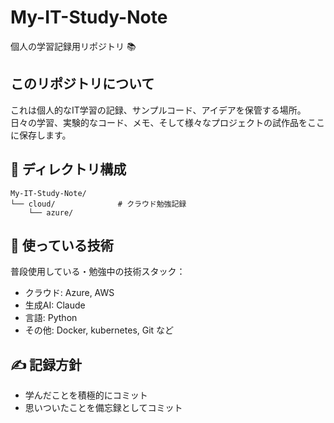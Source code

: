 # My-IT-Study-Note
個人の学習記録用リポジトリ 📚

## このリポジトリについて
これは個人的なIT学習の記録、サンプルコード、アイデアを保管する場所。
日々の学習、実験的なコード、メモ、そして様々なプロジェクトの試作品をここに保存します。

## 📂 ディレクトリ構成
```
My-IT-Study-Note/
└── cloud/              # クラウド勉強記録
    └── azure/
```

## 🔧 使っている技術
普段使用している・勉強中の技術スタック：
- クラウド: Azure, AWS
- 生成AI: Claude
- 言語: Python
- その他: Docker, kubernetes, Git など

## ✍️ 記録方針
- 学んだことを積極的にコミット
- 思いついたことを備忘録としてコミット

